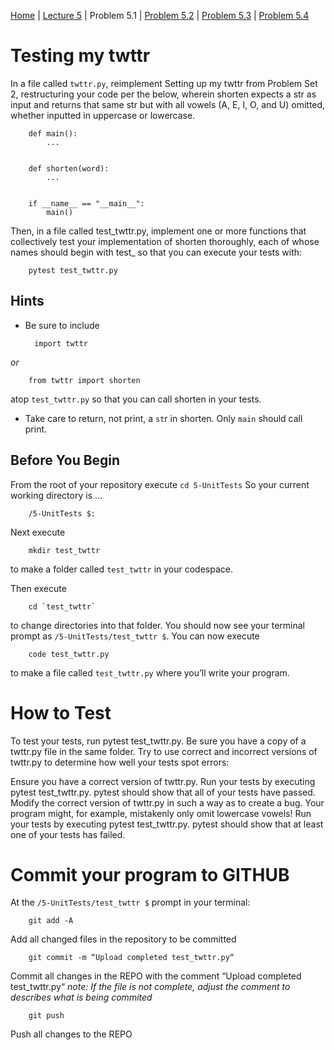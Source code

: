 [Home](../README.md) | [Lecture 5](5-UnitTests.md) | Problem 5.1 | [Problem 5.2](PROBLEM5.2.md) | [Problem 5.3](PROBLEM5.3.md) | [Problem 5.4](PROBLEM5.4.md)

# Testing my twttr

In a file called `twttr.py`, reimplement Setting up my twttr from Problem Set 2, restructuring your code per the below, wherein shorten expects a str as input and returns that same str but with all vowels (A, E, I, O, and U) omitted, whether inputted in uppercase or lowercase.

		def main():
			...


		def shorten(word):
			...


		if __name__ == "__main__":
			main()
Then, in a file called test_twttr.py, implement one or more functions that collectively test your implementation of shorten thoroughly, each of whose names should begin with test_ so that you can execute your tests with:

		pytest test_twttr.py

## Hints
- Be sure to include

		import twttr
*or*

		from twttr import shorten
atop `test_twttr.py` so that you can call shorten in your tests.

- Take care to return, not print, a `st`r in shorten. Only `main` should call print.

## Before You Begin
From the root of your repository execute `cd 5-UnitTests` So your current working directory is ...		

		/5-UnitTests $:
Next execute

		mkdir test_twttr
to make a folder called `test_twttr` in your codespace.

Then execute

		cd `test_twttr`
to change directories into that folder. You should now see your terminal prompt as `/5-UnitTests/test_twttr $`. You can now execute

		code test_twttr.py
to make a file called `test_twttr.py` where you’ll write your program.

# How to Test
To test your tests, run pytest test_twttr.py. Be sure you have a copy of a twttr.py file in the same folder. Try to use correct and incorrect versions of twttr.py to determine how well your tests spot errors:

Ensure you have a correct version of twttr.py. Run your tests by executing pytest test_twttr.py. pytest should show that all of your tests have passed.
Modify the correct version of twttr.py in such a way as to create a bug. Your program might, for example, mistakenly only omit lowercase vowels! Run your tests by executing pytest test_twttr.py. pytest should show that at least one of your tests has failed.

# Commit your program to GITHUB
At the `/5-UnitTests/test_twttr $` prompt in your terminal:

		git add -A 
Add all changed files in the repository to be committed

		git commit -m “Upload completed test_twttr.py“
Commit all changes in the REPO with the comment “Upload completed test_twttr.py“
*note: If the file is not complete, adjust the comment to describes what is being commited*

		git push 
Push all changes to the REPO
